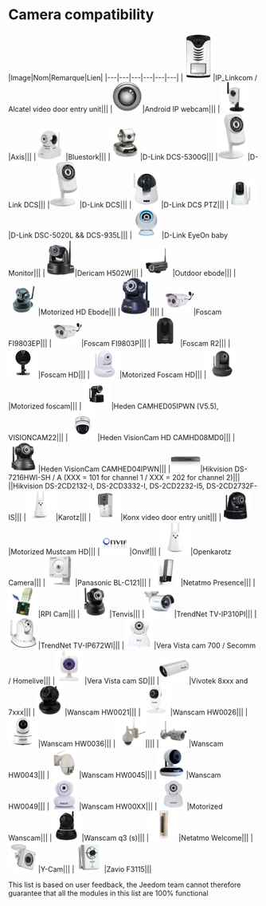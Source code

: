 # Camera compatibility

|Image|Nom|Remarque|Lien|
|---|---|---|---|---|---|
|<img src="../../en_US/camera/images/alcatel.portiervideo.jpg" width="60" />|IP_Linkcom / Alcatel video door entry unit|||
|<img src="../../en_US/camera/images/android.ipwebcam.jpg" width="60" />|Android IP webcam|||
|<img src="../../en_US/camera/images/axis.207w.jpg" width="60" />|Axis|||
|<img src="../../en_US/camera/images/bluestork.cam.jpg" width="60" />|Bluestork|||
|<img src="../../en_US/camera/images/d-link.dcs-5300g.jpg" width="60" />|D-Link DCS-5300G|||
|<img src="../../en_US/camera/images/d-link.dcs-932l.jpg" width="60" />|D-Link DCS|||
|<img src="../../en_US/camera/images/d-link.dcs-no-ptz.jpg" width="60" />|D-Link DCS|||
|<img src="../../en_US/camera/images/d-link.dcs-ptz.jpg" width="60" />|D-Link DCS PTZ|||
|<img src="../../en_US/camera/images/d-link.dsc-5020l.jpg" width="60" />|D-Link DSC-5020L && DCS-935L|||
|<img src="../../en_US/camera/images/d-link.eyeOnbabyMonitor.jpg" width="60" />|D-Link EyeOn baby Monitor|||
|<img src="../../en_US/camera/images/dericam.h502w.jpg" width="60" />|Dericam H502W|||
|<img src="../../en_US/camera/images/ebode.ext.jpg" width="60" />|Outdoor ebode|||
|<img src="../../en_US/camera/images/ebode.mot.hd.jpg" width="60" />|Motorized HD Ebode|||
|<img src="../../en_US/camera/images/ebode.mot.jpg" width="60" />||||
|<img src="../../en_US/camera/images/foscam.FI9803EP.jpg" width="60" />|Foscam FI9803EP|||
|<img src="../../en_US/camera/images/foscam.FI9803P.jpg" width="60" />|Foscam FI9803P|||
|<img src="../../en_US/camera/images/foscam.R2.jpg" width="60" />|Foscam R2|||
|<img src="../../en_US/camera/images/foscam.hd.jpg" width="60" />|Foscam HD|||
|<img src="../../en_US/camera/images/foscam.mot.hd.jpg" width="60" />|Motorized Foscam HD|||
|<img src="../../en_US/camera/images/foscam.mot.jpg" width="60" />|Motorized foscam|||
|<img src="../../en_US/camera/images/hedden.calhed05ipwm.jpg" width="60" />|Heden CAMHED05IPWN (V5.5), VISIONCAM22|||
|<img src="../../en_US/camera/images/heden.camhd08mdo.jpg" width="60" />|Heden VisionCam HD CAMHD08MD0|||
|<img src="../../en_US/camera/images/heden.camhed04ipwn.jpg" width="60" />|Heden VisionCam CAMHED04IPWN|||
|<img src="../../en_US/camera/images/hikvision.DS-7216HWI-SH-A.jpg" width="60" />|Hikvision DS-7216HWI-SH / A (XXX = 101 for channel 1 / XXX = 202 for channel 2)|||
||Hikvision DS-2CD2132-I, DS-2CD3332-I, DS-2CD2232-I5, DS-2CD2732F-IS|||
|<img src="../../en_US/camera/images/karotz.jpg" width="60" />|Karotz|||
|<img src="../../en_US/camera/images/konx.portier.jpg" width="60" />|Konx video door entry unit|||
|<img src="../../en_US/camera/images/mustcam.mot.hd.jpg" width="60" />|Motorized Mustcam HD|||
|<img src="../../en_US/camera/images/onvif.jpg" width="60" />|Onvif|||
|<img src="../../en_US/camera/images/openkarotz.cam.jpg" width="60" />|Openkarotz Camera|||
|<img src="../../en_US/camera/images/panasonic.bl-c121.jpg" width="60" />|Panasonic BL-C121|||
|<img src="../../en_US/camera/images/presence.jpg" width="60" />|Netatmo Presence|||
|<img src="../../en_US/camera/images/rpi.cam.jpg" width="60" />|RPI Cam|||
|<img src="../../en_US/camera/images/tenvis.jpg" width="60" />|Tenvis|||
|<img src="../../en_US/camera/images/trendnet.tvip310pi.jpg" width="60" />|TrendNet TV-IP310PI|||
|<img src="../../en_US/camera/images/trendnet.tvip672wi.jpg" width="60" />|TrendNet TV-IP672WI|||
|<img src="../../en_US/camera/images/vistacam.700.jpg" width="60" />|Vera Vista cam 700 / Secomm / Homelive|||
|<img src="../../en_US/camera/images/vistacam.sd.jpg" width="60" />|Vera Vista cam SD|||
|<img src="../../en_US/camera/images/vivotek.7xxx-8xxx.jpg" width="60" />|Vivotek 8xxx and 7xxx|||
|<img src="../../en_US/camera/images/wanscam.hw0021.jpg" width="60" />|Wanscam HW0021|||
|<img src="../../en_US/camera/images/wanscam.hw0026.jpg" width="60" />|Wanscam HW0026|||
|<img src="../../en_US/camera/images/wanscam.hw0036.jpg" width="60" />|Wanscam HW0036|||
|<img src="../../en_US/camera/images/wanscam.hw0038.jpg" width="60" />||||
|<img src="../../en_US/camera/images/wanscam.hw0043.jpg" width="60" />|Wanscam HW0043|||
|<img src="../../en_US/camera/images/wanscam.hw0045.jpg" width="60" />|Wanscam HW0045|||
|<img src="../../en_US/camera/images/wanscam.hw0049.jpg" width="60" />|Wanscam HW0049|||
|<img src="../../en_US/camera/images/wanscam.hw00XX.jpg" width="60" />|Wanscam HW00XX|||
|<img src="../../en_US/camera/images/wanscam.jw0008.jpg" width="60" />|Motorized Wanscam|||
|<img src="../../en_US/camera/images/wanscam.q3.jpg" width="60" />|Wanscam q3 (s)|||
|<img src="../../en_US/camera/images/welcome.jpg" width="60" />|Netatmo Welcome|||
|<img src="../../en_US/camera/images/ycam.cam.jpg" width="60" />|Y-Cam|||
|<img src="../../en_US/camera/images/zavio.f3115.jpg" width="60" />|Zavio F3115|||


This list is based on user feedback, the Jeedom team cannot therefore guarantee that all the modules in this list are 100% functional
